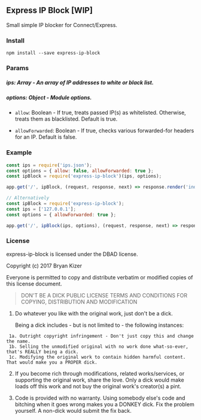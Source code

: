 ## Express IP Block [WIP]

Small simple IP blocker for Connect/Express.

### Install

```npm install --save express-ip-block```

### Params

##### ips: Array - An array of IP addresses to white or black list.

##### options: Object - Module options.
* ```allow```: Boolean - If true, treats passed IP(s) as whitelisted. Otherwise, treats them as blacklisted. Default is true.

* ```allowForwarded```: Boolean - If true, checks various forwarded-for headers for an IP. Default is false.

### Example
```javascript
const ips = require('ips.json');
const options = { allow: false, allowForwarded: true };
const ipBlock = require('express-ip-block')(ips, options);

app.get('/', ipBlock, (request, response, next) => response.render('index'));

// Alternatively
const ipBlock = require('express-ip-block');
const ips = ['127.0.0.1'];
const options = { allowForwarded: true };

app.get('/', ipBlock(ips, options), (request, response, next) => response.render('index'));
```


### License

  express-ip-block is licensed under the DBAD license.

  Copyright (c) 2017 Bryan Kizer

   Everyone is permitted to copy and distribute verbatim or modified
   copies of this license document.

  > DON'T BE A DICK PUBLIC LICENSE
  > TERMS AND CONDITIONS FOR COPYING, DISTRIBUTION AND MODIFICATION

   1. Do whatever you like with the original work, just don't be a dick.

       Being a dick includes - but is not limited to - the following instances:

     1a. Outright copyright infringement - Don't just copy this and change the name.  
     1b. Selling the unmodified original with no work done what-so-ever, that's REALLY being a dick.  
     1c. Modifying the original work to contain hidden harmful content. That would make you a PROPER dick.  

   2. If you become rich through modifications, related works/services, or supporting the original work,
   share the love. Only a dick would make loads off this work and not buy the original work's
   creator(s) a pint.

   3. Code is provided with no warranty. Using somebody else's code and bitching when it goes wrong makes
   you a DONKEY dick. Fix the problem yourself. A non-dick would submit the fix back.
